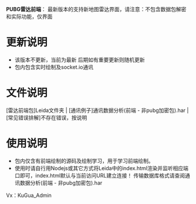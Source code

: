 **PUBG雷达前端**： 最新版本的支持新地图雷达界面，请注意：不包含数据包解密和实际功能，仅界面

更新说明
=========================
- 该版本不更新，当前为最新 后期如有重要更新则随机更新
- 包内包含实时绘制及socket.io通讯

文件说明
=========================
[雷达前端包]Leida文件夹 | [通讯例子]通讯数据分析(前端 - 非pubg加密包).har | [常见错误排解]不存在错误，按说明

使用说明
=========================
- 包内仅含有前端绘制的源码及绘制学习，用于学习前端绘制。
- 使用时请自行用Nodejs或其它方式将Leida中的index.html渲染并监听相应端口即可，index.html默认与当前访问URL建立连接！ 传输数据库格式请查阅通讯数据分析(前端 - 非pubg加密包).har


Vx：KuGua_Admin